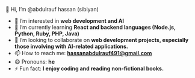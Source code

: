 👋 Hi, I’m @abdulrauf hassan (sibiyan)

- 👀 I’m interested in **web development and AI**
- 🌱 I’m currently learning **React and backend languages (Node.js, Python, Ruby, PHP, Java)**
- 💞️ I’m looking to collaborate on **web development projects, especially those involving with AI-related applications.**
- 📫 How to reach me: **hassanabdulrauf491@gmail.com**
- 😄 Pronouns: **he**
- ⚡ Fun fact: **I enjoy coding and reading non-fictional books.**

<!---
abdulrauf-8/abdulrauf-8 is a ✨ special ✨ repository because its `README.md` (this file) appears on your GitHub profile.
You can click the Preview link to take a look at your changes.
--->
```

